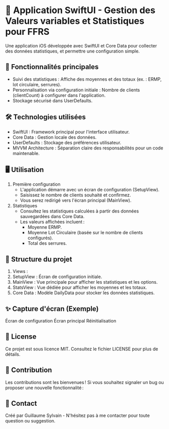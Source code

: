 # 📱 Application SwiftUI - Gestion des Valeurs variables et Statistiques pour FFRS
Une application iOS développée avec SwiftUI et Core Data pour collecter des données statistiques, et permettre une configuration simple.

## 🚀 Fonctionnalités principales
- Suivi des statistiques : Affiche des moyennes et des totaux (ex. : ERMP, lot circulaire, serrures).
- Personnalisation via configuration initiale :
Nombre de clients (clientCount) à configurer dans l'application.
- Stockage sécurisé dans UserDefaults.


## 🛠️ Technologies utilisées
- SwiftUI : Framework principal pour l'interface utilisateur.
- Core Data : Gestion locale des données.
- UserDefaults : Stockage des préférences utilisateur.
- MVVM Architecture : Séparation claire des responsabilités pour un code maintenable.

## 🖥️ Utilisation
1. Première configuration
    - L'application démarre avec un écran de configuration (SetupView).
    - Saisissez le nombre de clients souhaité et confirmez.
    - Vous serez redirigé vers l'écran principal (MainView).
2. Statistiques
    - Consultez les statistiques calculées à partir des données sauvegardées dans Core Data.
    - Les valeurs affichées incluent :
        - Moyenne ERMP.
        - Moyenne Lot Circulaire (basée sur le nombre de clients configurés).
        - Total des serrures.

## 📂 Structure du projet
1. Views :
2. SetupView : Écran de configuration initiale.
3. MainView : Vue principale pour afficher les statistiques et les options.
4. StatsView : Vue dédiée pour afficher les moyennes et les totaux.
5. Core Data : Modèle DailyData pour stocker les données statistiques.

## ✨ Capture d'écran (Exemple)
Écran de configuration	Écran principal	Réinitialisation

## 📄 License
Ce projet est sous licence MIT. Consultez le fichier LICENSE pour plus de détails.

## 💬 Contribution
Les contributions sont les bienvenues ! Si vous souhaitez signaler un bug ou proposer une nouvelle fonctionnalité :

## 📧 Contact
Créé par Guillaume Sylvain - N'hésitez pas à me contacter pour toute question ou suggestion.
